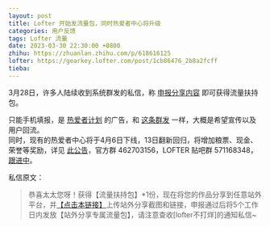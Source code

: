 ```yaml
---
layout: post
title: Lofter 开始发流量包，同时热爱者中心将升级
categories: 用户反馈
tags: Lofter 流量
date: 2023-03-30 22:30:00 +0800
zhihu: https://zhuanlan.zhihu.com/p/618616125
lofter: https://gearkey.lofter.com/post/1cb86476_2b8a2fcff
tieba: 
---
```


3月28日，许多人陆续收到系统群发的私信，称 [申报分享内容](https://www.lofter.com/front/homesite/grain-officer/declare) 即可获得流量扶持包。

只能手机填报，是 [热爱者计划](https://loftertop.lofter.com/) 的广告，和 [这条群发](https://tieba.baidu.com/p/8333869510) 一样，大概是希望宣传以及用户回流。  
同时，现有的热爱者中心将于4月6日下线，13日翻新回归，将增加粮票、现金、荣誉等奖励，详见 [此公告](https://loftertop.lofter.com/post/76b61315_2b8a263b1)，官方群 462703156，LOFTER 贴吧群 571168348，[跟进中](https://tieba.baidu.com/f?kw=lofter)。

私信原文：

> 恭喜太太您呀！获得【流量扶持包】*1份，现在将您的作品分享到任意站外平台，并[【点击本链接】](https://www.lofter.com/front/homesite/grain-officer/declare)上传站外分享截图和链接，申报通过后将5个工作日内发放【站外分享专属流量包】，请注意查收\[lofter不打烊\]的通知私信~
